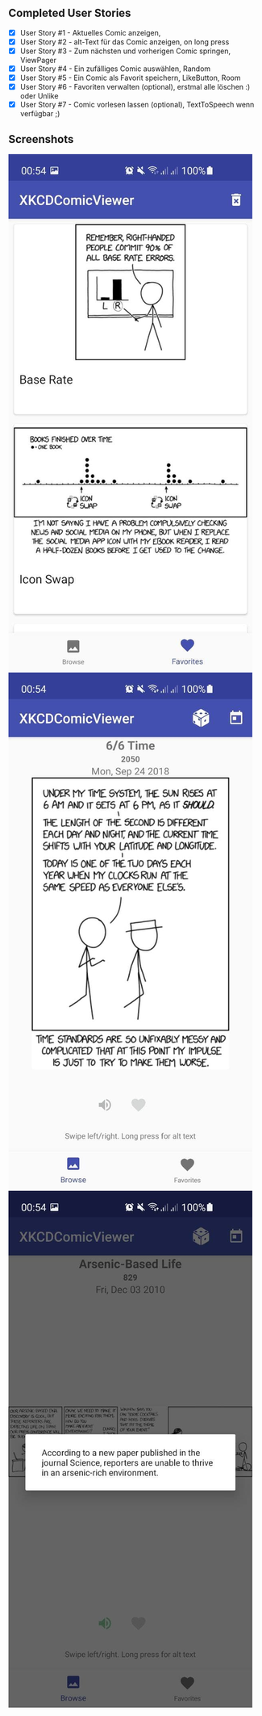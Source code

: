 ## Completed User Stories
- [x] User Story #1 - Aktuelles Comic anzeigen,
- [x] User Story #2 - alt-Text für das Comic anzeigen, on long press
- [x] User Story #3 - Zum nächsten und vorherigen Comic springen, ViewPager 
- [x] User Story #4 - Ein zufälliges Comic auswählen, Random
- [x] User Story #5 - Ein Comic als Favorit speichern, LikeButton, Room
- [x] User Story #6 - Favoriten verwalten (optional), erstmal alle löschen :) oder Unlike 
- [x] User Story #7 - Comic vorlesen lassen (optional), TextToSpeech wenn verfügbar ;)

## Screenshots

![foto1](assets/photo_2021-06-15_00-55-40.jpg)
![foto1](assets/photo_2021-06-15_00-55-42.jpg)
![foto1](assets/photo_2021-06-15_00-56-02.jpg)